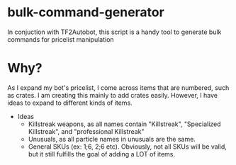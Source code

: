 # bulk-command-generator
In conjuction with TF2Autobot, this script is a handy tool to generate bulk commands for pricelist manipulation

# Why?
As I expand my bot's pricelist, I come across items that are numbered, such as crates. I am creating this mainly to add crates easily. However, I have ideas to expand to different kinds of items.
 - Ideas
   - Killstreak weapons, as all names contain "Killstreak", "Specialized Killstreak", and "professional Killstreak"
   - Unusuals, as all particle names in unusuals are the same.
   - General SKUs (ex: 1;6, 2;6 etc). Obviously, not all SKUs will be valid, but it still fulfills the goal of adding a LOT of items.

